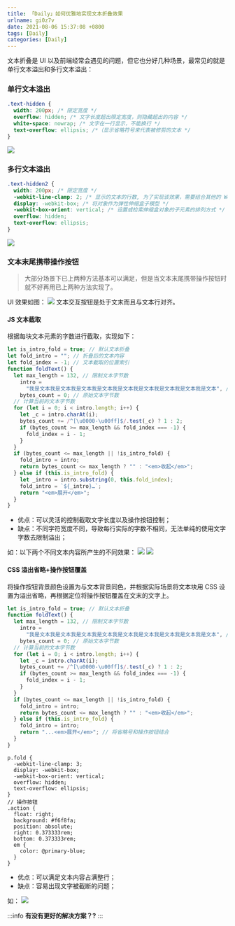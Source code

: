 ```yaml
---
title: 「Daily」如何优雅地实现文本折叠效果
urlname: gi0z7v
date: 2021-08-06 15:37:08 +0800
tags: [Daily]
categories: [Daily]
---
```


文本折叠是 UI 以及前端经常会遇见的问题，但它也分好几种场景，最常见的就是单行文本溢出和多行文本溢出：

### 单行文本溢出

```css
.text-hidden {
  width: 200px; /* 限定宽度 */
  overflow: hidden; /* 文字长度超出限定宽度，则隐藏超出的内容 */
  white-space: nowrap; /* 文字在一行显示，不能换行 */
  text-overflow: ellipsis; /*（显示省略符号来代表被修剪的文本 */
}
```

![](https://cdn.nlark.com/yuque/0/2021/jpeg/250093/1628236258330-73109c79-21f2-4aed-9173-7675d31b769d.jpeg#align=left&display=inline&height=108&margin=%5Bobject%20Object%5D&originHeight=108&originWidth=289&size=0&status=done&style=none&width=289)

### 多行文本溢出

```css
.text-hidden2 {
  width: 200px; /* 限定宽度 */
  -webkit-line-clamp: 2; /* 显示的文本的行数, 为了实现该效果，需要结合其他的 WebKit 属性 */
  display: -webkit-box; /* 将对象作为弹性伸缩盒子模型 */
  -webkit-box-orient: vertical; /* 设置或检索伸缩盒对象的子元素的排列方式 */
  overflow: hidden;
  text-overflow: ellipsis;
}
```

![](https://cdn.nlark.com/yuque/0/2021/jpeg/250093/1628236561327-694c9bfc-c799-4516-ae46-7fff62344edd.jpeg#align=left&display=inline&height=95&margin=%5Bobject%20Object%5D&originHeight=95&originWidth=293&size=0&status=done&style=none&width=293)

### 文本末尾携带操作按钮

> 大部分场景下已上两种方法基本可以满足，但是当文本末尾携带操作按钮时就不好再用已上两种方法实现了。

UI 效果如图：
![](https://cdn.nlark.com/yuque/0/2021/jpeg/250093/1628237149834-7a732f71-b576-47f2-bcc7-757d1319b2dd.jpeg#align=left&display=inline&height=135&margin=%5Bobject%20Object%5D&originHeight=135&originWidth=434&size=0&status=done&style=none&width=434)
文本交互按钮是处于文末而且与文本行对齐。

#### JS 文本截取

根据每块文本元素的字数进行截取，实现如下：

```javascript
let is_intro_fold = true; // 默认文本折叠
let fold_intro = ""; // 折叠后的文本内容
let fold_index = -1; // 文本截取的位置索引
function foldText() {
  let max_length = 132, // 限制文本字节数
    intro =
      "我是文本我是文本我是文本我是文本我是文本我是文本我是文本我是文本我是文本", //  原始文本
    bytes_count = 0; // 原始文本字节数
  // 计算当前的文本字节数
  for (let i = 0; i < intro.length; i++) {
    let _c = intro.charAt(i);
    bytes_count += /^[\u0000-\u00ff]$/.test(_c) ? 1 : 2;
    if (bytes_count >= max_length && fold_index === -1) {
      fold_index = i - 1;
    }
  }
  if (bytes_count <= max_length || !is_intro_fold) {
    fold_intro = intro;
    return bytes_count <= max_length ? "" : "<em>收起</em>";
  } else if (this.is_intro_fold) {
    let _intro = intro.substring(0, this.fold_index);
    fold_intro = `${_intro}…`;
    return "<em>展开</em>";
  }
}
```

- 优点：可以灵活的控制截取文字长度以及操作按钮控制；
- 缺点：不同字符宽度不同，导致每行实际的字数不相同，无法单纯的使用文字字数去限制溢出；

如：以下两个不同文本内容所产生的不同效果：
![](https://cdn.nlark.com/yuque/0/2021/jpeg/250093/1628238182417-636d5ae4-4cbf-4eb9-b17c-cc689563e24e.jpeg#align=left&display=inline&height=125&margin=%5Bobject%20Object%5D&originHeight=125&originWidth=435&size=0&status=done&style=none&width=435)
![](https://cdn.nlark.com/yuque/0/2021/jpeg/250093/1628238430536-955ec13b-1aad-44cb-abcc-a9caf5671333.jpeg#align=left&display=inline&height=134&margin=%5Bobject%20Object%5D&originHeight=134&originWidth=432&size=0&status=done&style=none&width=432)

#### CSS 溢出省略+操作按钮覆盖

将操作按钮背景颜色设置为与文本背景同色，并根据实际场景将文本块用 CSS 设置为溢出省略，再根据定位将操作按钮覆盖在文末的文字上。

```javascript
let is_intro_fold = true; // 默认文本折叠
function foldText() {
  let max_length = 132, // 限制文本字节数
    intro =
      "我是文本我是文本我是文本我是文本我是文本我是文本我是文本我是文本我是文本", //  原始文本
    bytes_count = 0; // 原始文本字节数
  // 计算当前的文本字节数
  for (let i = 0; i < intro.length; i++) {
    let _c = intro.charAt(i);
    bytes_count += /^[\u0000-\u00ff]$/.test(_c) ? 1 : 2;
    if (bytes_count >= max_length && fold_index === -1) {
      fold_index = i - 1;
    }
  }
  if (bytes_count <= max_length || !is_intro_fold) {
    fold_intro = intro;
    return bytes_count <= max_length ? "" : "<em>收起</em>";
  } else if (this.is_intro_fold) {
    fold_intro = intro;
    return "...<em>展开</em>"; // 将省略号和操作按钮结合
  }
}
```

```less
p.fold {
  -webkit-line-clamp: 3;
  display: -webkit-box;
  -webkit-box-orient: vertical;
  overflow: hidden;
  text-overflow: ellipsis;
}
// 操作按钮
.action {
  float: right;
  background: #f6f8fa;
  position: absolute;
  right: 0.373333rem;
  bottom: 0.373333rem;
  em {
    color: @primary-blue;
  }
}
```

- 优点：可以满足文本内容占满整行；
- 缺点：容易出现文字被截断的问题；

如：
![](https://cdn.nlark.com/yuque/0/2021/jpeg/250093/1628239233062-1c2b7465-9212-45fd-9a6b-82ff19c5770a.jpeg#align=left&display=inline&height=129&margin=%5Bobject%20Object%5D&originHeight=129&originWidth=434&size=0&status=done&style=none&width=434)

:::info
**有没有更好的解决方案？?**
:::
